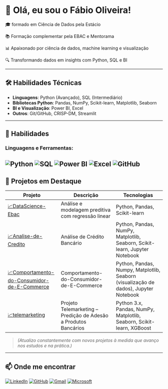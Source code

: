 # 👋 Olá, eu sou o Fábio Oliveira!

🎓 formado em Ciência de Dados pela Estácio

📚 Formação complementar pela EBAC e Mentorama

📊 Apaixonado por ciência de dados, machine learning e visualização

🔍 Transformando dados em insights com Python, SQL e BI

---

## 🛠️ Habilidades Técnicas

- **Linguagens**: Python (Avançado), SQL (Intermediário)
- **Bibliotecas Python**: Pandas, NumPy, Scikit-learn, Matplotlib, Seaborn
- **BI e Visualização**: Power BI, Excel
- **Outros**: Git/GitHub, CRISP-DM, Streamlit

---

## 🧰 Habilidades

### Linguagens e Ferramentas:
![Python](https://img.shields.io/badge/Python-3776AB?style=flat&logo=python&logoColor=white)
![SQL](https://img.shields.io/badge/SQL-4479A1?style=flat&logo=mysql&logoColor=white)
![Power BI](https://img.shields.io/badge/PowerBI-F2C811?style=flat&logo=powerbi&logoColor=black)
![Excel](https://img.shields.io/badge/Excel-217346?style=flat&logo=microsoft-excel&logoColor=white)
![GitHub](https://img.shields.io/badge/GitHub-181717?style=flat&logo=github)
---

## 🚀 Projetos em Destaque

| Projeto | Descrição | Tecnologias |
|--------|-----------|-------------|
| [📈DataScience-Ebac](https://github.com/fabiooliveira95/DataScience-Ebac) | Análise e modelagem preditiva com regressão linear | Python, Pandas, Scikit-learn |
| [📈Analise-de-Credito](https://github.com/fabiooliveira95/Analise-de-Credito) | Análise de Crédito Bancário | Python, Pandas, NumPy, Matplotlib, Seaborn, Scikit-learn, Jupyter Notebook |
| [📈Comportamento-do-Consumidor-de-E-Commerce](https://github.com/fabiooliveira95/Comportamento-do-Consumidor-de-E-Commerce) | Comportamento-do-Consumidor-de-E-Commerce | Python, Pandas, Numpy, Matplotlib, Seaborn (visualização de dados), Jupyter Notebook |
| [📈telemarketing](https://github.com/fabiooliveira95/telemarketing) | Projeto Telemarketing – Predição de Adesão a Produtos Bancários | Python 3.x, Pandas, NumPy, Matplotlib, Seaborn, Scikit-learn, XGBoost |


> *(Atualizo constantemente com novos projetos à medida que avanço nos estudos e na prática.)*

---
## 📫 Onde me encontrar

[![LinkedIn](https://img.shields.io/badge/LinkedIn-fabiooliveira95-blue?logo=linkedin)](https://www.linkedin.com/in/fabiooliveira95)
[![GitHub](https://img.shields.io/badge/GitHub-@fabiooliveira95-181717?logo=github)](https://github.com/fabiooliveira95)
[![Gmail](https://img.shields.io/badge/Gmail-D14836?style=for-the-badge&logo=gmail&logoColor=red)](mailto:harlei.fabiooliveira067@gmail.com)
[![Microsoft](https://img.shields.io/badge/Microsoft_Outlook-0078D4?style=for-the-badge&logo=microsoft-outlook&logoColor=white)](mailto:fabiooliveira0067@hotmail.com)
